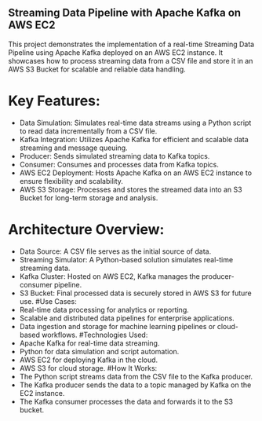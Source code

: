 ## Streaming Data Pipeline with Apache Kafka on AWS EC2
This project demonstrates the implementation of a real-time Streaming Data Pipeline using Apache Kafka deployed on an AWS EC2 instance. It showcases how to process streaming data from a CSV file and store it in an AWS S3 Bucket for scalable and reliable data handling.

# Key Features:
- Data Simulation: Simulates real-time data streams using a Python script to read data incrementally from a CSV file.
- Kafka Integration: Utilizes Apache Kafka for efficient and scalable data streaming and message queuing.
- Producer: Sends simulated streaming data to Kafka topics.
- Consumer: Consumes and processes data from Kafka topics.
- AWS EC2 Deployment: Hosts Apache Kafka on an AWS EC2 instance to ensure flexibility and scalability.
- AWS S3 Storage: Processes and stores the streamed data into an S3 Bucket for long-term storage and analysis.
# Architecture Overview:
- Data Source: A CSV file serves as the initial source of data.
- Streaming Simulator: A Python-based solution simulates real-time streaming data.
- Kafka Cluster: Hosted on AWS EC2, Kafka manages the producer-consumer pipeline.
- S3 Bucket: Final processed data is securely stored in AWS S3 for future use.
#Use Cases:
- Real-time data processing for analytics or reporting.
- Scalable and distributed data pipelines for enterprise applications.
- Data ingestion and storage for machine learning pipelines or cloud-based workflows.
#Technologies Used:
- Apache Kafka for real-time data streaming.
- Python for data simulation and script automation.
- AWS EC2 for deploying Kafka in the cloud.
- AWS S3 for cloud storage.
#How It Works:
- The Python script streams data from the CSV file to the Kafka producer.
- The Kafka producer sends the data to a topic managed by Kafka on the EC2 instance.
- The Kafka consumer processes the data and forwards it to the S3 bucket.
